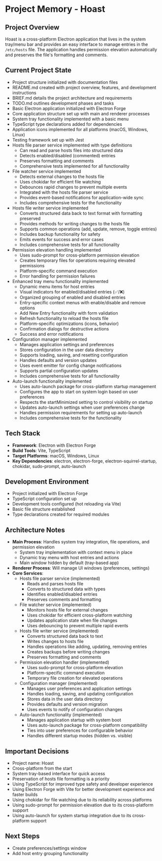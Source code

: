# Project Memory - Hoast

## Project Overview
Hoast is a cross-platform Electron application that lives in the system tray/menu bar and provides an easy interface to manage entries in the `/etc/hosts` file. The application handles permission elevation automatically and preserves the file's formatting and comments.

## Current Project State
- Project structure initialized with documentation files
- README.md created with project overview, features, and development instructions
- BRIEF.md details the project architecture and requirements
- TODO.md outlines development phases and tasks
- Basic Electron application initialized with Electron Forge
- Core application structure set up with main and renderer processes
- System tray functionality implemented with a basic menu
- TypeScript type declarations added for dependencies
- Application icons implemented for all platforms (macOS, Windows, Linux)
- Testing framework set up with Jest
- Hosts file parser service implemented with type definitions
  - Can read and parse hosts files into structured data
  - Detects enabled/disabled (commented) entries
  - Preserves formatting and comments
  - Comprehensive tests implemented for all functionality
- File watcher service implemented
  - Detects external changes to the hosts file
  - Uses chokidar for efficient file watching
  - Debounces rapid changes to prevent multiple events
  - Integrated with the hosts file parser service
  - Provides event-based notifications for application-wide sync
  - Includes comprehensive tests for the functionality
- Hosts file writer service implemented
  - Converts structured data back to text format with formatting preserved
  - Provides methods for writing changes to the hosts file
  - Supports common operations (add, update, remove, toggle entries)
  - Includes backup functionality for safety
  - Emits events for success and error cases
  - Includes comprehensive tests for all functionality
- Permission elevation handling implemented
  - Uses sudo-prompt for cross-platform permission elevation
  - Creates temporary files for operations requiring elevated permissions
  - Platform-specific command execution
  - Error handling for permission failures
- Enhanced tray menu functionality implemented
  - Dynamic menu items for host entries
  - Visual indicators for enabled/disabled entries (✅/❌)
  - Organized grouping of enabled and disabled entries
  - Entry-specific context menus with enable/disable and remove options
  - Add New Entry functionality with form validation
  - Refresh functionality to reload the hosts file
  - Platform-specific optimizations (icons, behavior)
  - Confirmation dialogs for destructive actions
  - Success and error notifications
- Configuration manager implemented
  - Manages application settings and preferences
  - Stores configuration in the user data directory
  - Supports loading, saving, and resetting configuration
  - Handles defaults and version updates
  - Uses event emitter for config change notifications
  - Supports partial configuration updates
  - Includes comprehensive tests for all functionality
- Auto-launch functionality implemented
  - Uses auto-launch package for cross-platform startup management
  - Configures the app to start on system login based on user preferences
  - Respects the startMinimized setting to control visibility on startup
  - Updates auto-launch settings when user preferences change
  - Handles permission requirements for setting up auto-launch
  - Includes comprehensive tests for the functionality

## Tech Stack
- **Framework**: Electron with Electron Forge
- **Build Tools**: Vite, TypeScript
- **Target Platforms**: macOS, Windows, Linux
- **Key Dependencies**: electron, electron-forge, electron-squirrel-startup, chokidar, sudo-prompt, auto-launch

## Development Environment
- Project initialized with Electron Forge
- TypeScript configuration set up
- Development tools configured (hot reloading via Vite)
- Basic file structure established
- Type declarations created for required modules

## Architecture Notes
- **Main Process**: Handles system tray integration, file operations, and permission elevation
  - System tray implementation with context menu in place
  - Dynamic tray menu with host entries and actions
  - Main window hidden by default (tray-based app)
- **Renderer Process**: Will manage UI windows (preferences, settings)
- **Core Services**:
  - Hosts file parser service (implemented)
    - Reads and parses hosts file
    - Converts to structured data with types
    - Identifies enabled/disabled entries
    - Preserves comments and formatting
  - File watcher service (implemented)
    - Monitors hosts file for external changes
    - Uses chokidar for efficient cross-platform watching
    - Updates application state when file changes
    - Uses debouncing to prevent multiple rapid events
  - Hosts file writer service (implemented)
    - Converts structured data back to text
    - Writes changes to hosts file
    - Handles operations like adding, updating, removing entries
    - Creates backups before writing changes
    - Preserves formatting and comments
  - Permission elevation handler (implemented)
    - Uses sudo-prompt for cross-platform elevation
    - Platform-specific command execution
    - Temporary file creation for elevated operations
  - Configuration manager (implemented)
    - Manages user preferences and application settings
    - Handles loading, saving, and updating configuration
    - Stores data in the user data directory
    - Provides defaults and version migration
    - Uses events to notify of configuration changes
  - Auto-launch functionality (implemented)
    - Manages application startup with system boot
    - Uses auto-launch package for cross-platform compatibility
    - Ties into user preferences for configurable behavior
    - Handles different startup modes (hidden vs. visible)

## Important Decisions
- Project name: Hoast
- Cross-platform from the start
- System tray-based interface for quick access
- Preservation of hosts file formatting is a priority
- Using TypeScript for improved type safety and developer experience
- Using Electron Forge with Vite for better development experience and faster builds
- Using chokidar for file watching due to its reliability across platforms
- Using sudo-prompt for permission elevation due to its cross-platform support
- Using auto-launch for system startup integration due to its cross-platform support

## Next Steps
- Create preferences/settings window
- Add host entry grouping functionality